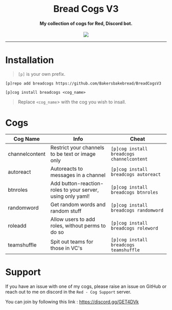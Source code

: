 <h1 align="center">
  Bread Cogs V3
  <br>
</h1>

<h4 align="center">My collection of cogs for Red, Discord bot.</h4>

<p align="center">
  <a href="https://github.com/Cog-Creators/Red-DiscordBot">
      <img src="https://img.shields.io/badge/Discord-Red%20Bot-red.svg">
  </a>
</p>

---
# Installation

>`[p]` is your own prefix.

`[p]repo add breadcogs https://github.com/Bakersbakebread/BreadCogsV3`    

`[p]cog install breadcogs <cog_name>`

>Replace `<cog_name`> with the cog you wish to insall.

# Cogs

| Cog Name      | Info          | Cheat |
| ------------- |-------------| -----|
| channelcontent      | Restrict your channels to be text or image only | `[p]cog install breadcogs channelcontent` |
| autoreact      | Autoreacts to messages in a channel | `[p]cog install breadcogs autoreact` |
| btnroles      | Add button-reaction-roles to your server, using only yaml! | `[p]cog install breadcogs btnroles` |
| randomword      | Get random words and random stuff | `[p]cog install breadcogs randomword` |
| roleadd      | Allow users to add roles, without perms to do so | `[p]cog install breadcogs roleword` |
| teamshuffle      | Spit out teams for those in VC's | `[p]cog install breadcogs teamshuffle` |

# Support
If you have an issue with one of my cogs, please raise an issue on GitHub or reach out to me on discord in the `Red - Cog Support` server.

You can join by following this link : https://discord.gg/GET4DVk
